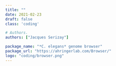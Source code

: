 ```yaml
---
title: ""
date: 2021-02-23
draft: false
class: 'coding'

# Authors. 
authors: ["Jacques Serizay"]

package_name: "*C. elegans* genome browser"
package_url: "https://ahringerlab.com/Browser/"
logo: "coding/browser.png"
---
```


